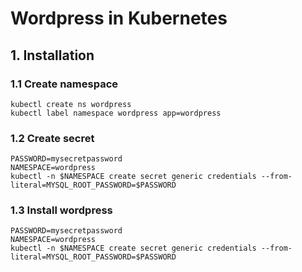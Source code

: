 # Wordpress in Kubernetes

## 1. Installation

### 1.1 Create namespace

```
kubectl create ns wordpress
kubectl label namespace wordpress app=wordpress
```

### 1.2 Create secret

```
PASSWORD=mysecretpassword
NAMESPACE=wordpress
kubectl -n $NAMESPACE create secret generic credentials --from-literal=MYSQL_ROOT_PASSWORD=$PASSWORD
```

### 1.3 Install wordpress

```
PASSWORD=mysecretpassword
NAMESPACE=wordpress
kubectl -n $NAMESPACE create secret generic credentials --from-literal=MYSQL_ROOT_PASSWORD=$PASSWORD
```